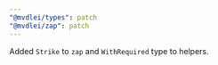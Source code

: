 ```yaml
---
"@mvdlei/types": patch
"@mvdlei/zap": patch
---
```


Added `Strike` to `zap` and `WithRequired` type to helpers.
